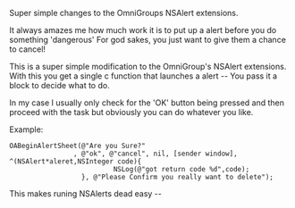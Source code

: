 Super simple changes to the OmniGroups NSAlert extensions.

It always amazes me how much work it is to put up a alert before you do something 'dangerous' 
For god sakes, you just want to give them a chance to cancel!

This is a super simple modification to the OmniGroup's NSAlert extensions.  With this you get
a single c function that launches a alert -- You pass it a block to decide what to do.

In my case I usually only check for the 'OK' button being pressed and then proceed with the task 
but obviously you can do whatever you like.

Example:

    OABeginAlertSheet(@"Are you Sure?"
      		      	, @"ok", @"cancel", nil, [sender window], ^(NSAlert*aleret,NSInteger code){
    		    			  NSLog(@"got return code %d",code);
    				  }, @"Please Confirm you really want to delete");


This makes runing NSAlerts dead easy --